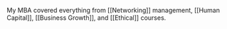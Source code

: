 My MBA covered everything from [[Networking]] management, [[Human Capital]], [[Business Growth]], and [[Ethical]] courses. 